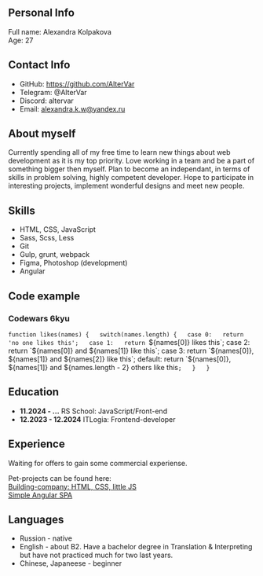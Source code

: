 ## Personal Info
Full name: Alexandra Kolpakova  
Age: 27

## Contact Info
* GitHub: https://github.com/AlterVar
* Telegram: @AlterVar
* Discord: altervar
* Email: alexandra.k.w@yandex.ru

## About myself
Currently spending all of my free time to learn new things about web development as it is my top priority. Love working in a team and be a part of something bigger then myself. Plan to become an independant, in terms of skills in problem solving, highly competent developer. Hope to participate in interesting projects, implement wonderful designs and meet new people.

## Skills
* HTML, CSS, JavaScript
* Sass, Scss, Less
* Git
* Gulp, grunt, webpack
* Figma, Photoshop (development)
* Angular 

## Code example
### Codewars 6kyu
`function likes(names) {  
  switch(names.length) {  
    case 0:  
      return 'no one likes this';  
    case 1:  
      return `${names[0]} likes this`;  
    case 2:  
      return `${names[0]} and ${names[1]} like this`;  
    case 3:  
      return `${names[0]}, ${names[1]} and ${names[2]} like this`;  
    default:  
      return `${names[0]}, ${names[1]} and ${names.length - 2} others like this`;  
  }  
}`

## Education
* **11.2024 - ...**
RS School: JavaScript/Front-end
* **12.2023 - 12.2024** 
ITLogia: Frontend-developer

## Experience
<!-- Needs to be updated -->
Waiting for offers to gain some commercial experiense.


Pet-projects can be found here:  
[Building-company: HTML, CSS, little JS](https://github.com/AlterVar/building-company)  
[Simple Angular SPA](https://github.com/AlterVar/Tea-angular)

## Languages
* Russion - native
* English - about B2. Have a bachelor degree in Translation & Interpreting but have not practiced much for two last years. 
* Chinese, Japaneese - beginner